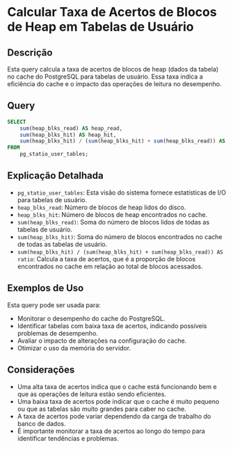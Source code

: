 # Calcular Taxa de Acertos de Blocos de Heap em Tabelas de Usuário

## Descrição

Esta query calcula a taxa de acertos de blocos de heap (dados da tabela) no cache do PostgreSQL para tabelas de usuário. Essa taxa indica a eficiência do cache e o impacto das operações de leitura no desempenho.

## Query

```sql
SELECT
    sum(heap_blks_read) AS heap_read,
    sum(heap_blks_hit) AS heap_hit,
    sum(heap_blks_hit) / (sum(heap_blks_hit) + sum(heap_blks_read)) AS ratio
FROM
    pg_statio_user_tables;
```

## Explicação Detalhada

* `pg_statio_user_tables`: Esta visão do sistema fornece estatísticas de I/O para tabelas de usuário.
* `heap_blks_read`: Número de blocos de heap lidos do disco.
* `heap_blks_hit`: Número de blocos de heap encontrados no cache.
* `sum(heap_blks_read)`: Soma do número de blocos lidos de todas as tabelas de usuário.
* `sum(heap_blks_hit)`: Soma do número de blocos encontrados no cache de todas as tabelas de usuário.
* `sum(heap_blks_hit) / (sum(heap_blks_hit) + sum(heap_blks_read)) AS ratio`: Calcula a taxa de acertos, que é a proporção de blocos encontrados no cache em relação ao total de blocos acessados.

## Exemplos de Uso

Esta query pode ser usada para:

* Monitorar o desempenho do cache do PostgreSQL.
* Identificar tabelas com baixa taxa de acertos, indicando possíveis problemas de desempenho.
* Avaliar o impacto de alterações na configuração do cache.
* Otimizar o uso da memória do servidor.

## Considerações

* Uma alta taxa de acertos indica que o cache está funcionando bem e que as operações de leitura estão sendo eficientes.
* Uma baixa taxa de acertos pode indicar que o cache é muito pequeno ou que as tabelas são muito grandes para caber no cache.
* A taxa de acertos pode variar dependendo da carga de trabalho do banco de dados.
* É importante monitorar a taxa de acertos ao longo do tempo para identificar tendências e problemas.
